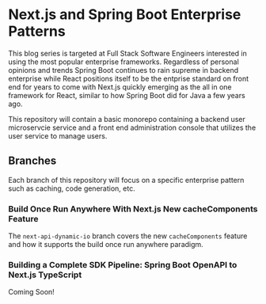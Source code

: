 # Next.js and Spring Boot Enterprise Patterns

This blog series is targeted at Full Stack Software Engineers interested in using the most popular enterprise frameworks. Regardless of personal opinions and trends Spring Boot continues to rain supreme in backend enterprise while React positions itself to be the entprise standard on front end for years to come with Next.js quickly emerging as the all in one framework for React, similar to how Spring Boot did for Java a few years ago. 

This repository will contain a basic monorepo containing a backend user microservcie service and a front end administration console that utilizes the user service to manage users.

## Branches

Each branch of this repository will focus on a specific enterprise pattern such as caching, code generation, etc. 

### Build Once Run Anywhere With Next.js New cacheComponents Feature

The `next-api-dynamic-io` branch covers the new `cacheComponents` feature and how it supports the build once run anywhere paradigm. 

### Building a Complete SDK Pipeline: Spring Boot OpenAPI to Next.js TypeScript

Coming Soon!
